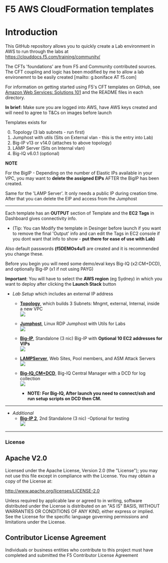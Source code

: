 # F5 AWS CloudFormation templates

# Introduction

This GitHub repository allows you to quickly create a Lab environment in AWS to run through the labs at https://clouddocs.f5.com/training/community/ 


The CFTs 'foundations' are from F5 and Community contributed sources. The CFT coupling and logic has been modified by me to allow a lab environemnt to be easily created [mailto: g.boniface AT f5.com]


For information on getting started using F5's CFT templates on GitHub, see [Amazon Web Services: Solutions 101](http://clouddocs.f5.com/cloud/public/v1/aws/AWS_solutions101.html) and the README files in each directory.  


**In brief:** Make sure you are logged into AWS, have AWS keys created and will need to agree to T&Cs on images before launch


Templates exists for  

0) Topology  (3 lab subnets - run first) 
1) Jumphost with utils (Sits on External vlan - this is the entry into Lab) 
2) Big-IP v13 or v14.0 (attaches to above topology) 
3) LAMP Server (Sits on Internal vlan) 
4) Big-IQ v6.0.1 (optional) 

**NOTE**

For the BigIP - Depending on the number of Elastic IPs available in your VPC, you may want to **delete the assigned EIPs** AFTER the BigIP has been created.

Same for the 'LAMP Server'. 
It only needs a public IP during creation time. After that you can delete the EIP and access from the Jumphost

********************************

Each template has an **OUTPUT** section of Template and the **EC2 Tags** in Dashboard gives connectivity info.  
 - (Tip: You can Modify the template in Desinger before launch if you want to remove the final 'Output' info and can edit the Tags in EC2 console if you dont want that info to show - **put there for ease of use with Lab)**

Also default passwords **(f5DEMOs4u!)** are created and it is recommended you change these.

Before you begin you will need some demo/eval keys Big-IQ (x2:CM+DCD), and optionally Big-IP (x1 if not using PAYG) 


**Important**: You will have to select the **AWS region** (eg Sydney) in which you want to deploy after clicking the **Launch Stack** button
<bra><br>


- *Lab Setup* which includes an external IP address
  
  - <a href="https://github.com/gbbaus17/F5-Lab/tree/master/a.topology">**Topology**</a>, which builds 3 Subnets: Mngmt, external, Internal, inside a new VPC 
    <a href="https://console.aws.amazon.com/cloudformation/home?region=us-east-1#/stacks/new?stackName=F5LabTopology--YourName&templateURL=https://s3.amazonaws.com/f5lab-gbbaus17/F5Lab-Toplogy-New-VPC-10-1-0-0-3subnet-IGW-latest.template">  
   <img src="https://s3.amazonaws.com/cloudformation-examples/cloudformation-launch-stack.png"/></a>

  - <a href="https://github.com/gbbaus17/F5-Lab/tree/master/jumphost">**Jumphost**</a>, Linux RDP Jumphost with Utils for Labs 
    <a href="https://console.aws.amazon.com/cloudformation/home?region=us-east-1#/stacks/new?stackName=Jumphost-YourName&templateURL=https://s3.amazonaws.com/f5lab-gbbaus17/f5lab-jumphost-latest.template">  
   <img src="https://s3.amazonaws.com/cloudformation-examples/cloudformation-launch-stack.png"/></a>   
   
  - <a href="https://github.com/gbbaus17/F5-Lab/tree/master/bigip-3nic">**Big-IP**</a>, Standalone (3 nic) Big-IP with **Optional 10 EC2 addresses for VIPs** 
    <a href="https://console.aws.amazon.com/cloudformation/home?region=us-east-1#/stacks/new?stackName=F5BigIP-YourName&templateURL=https://s3.amazonaws.com/f5lab-gbbaus17/F5Lab-Big-IP-3nic-latest.template">  
   <img src="https://s3.amazonaws.com/cloudformation-examples/cloudformation-launch-stack.png"/></a>
   
  - <a href="https://github.com/gbbaus17/F5-Lab/tree/master/server1">**LAMPServer**</a>, Web Sites, Pool members, and ASM Attack Servers
    <a href="https://console.aws.amazon.com/cloudformation/home?region=us-east-1#/stacks/new?stackName=UbuntuServer1-YourName&templateURL=https://s3.amazonaws.com/f5lab-gbbaus17/f5lab-server1-4IPs-latest.template">  
   <img src="https://s3.amazonaws.com/cloudformation-examples/cloudformation-launch-stack.png"/></a>
 
  - <a href="https://github.com/gbbaus17/F5-Lab/tree/master/bigiq-cm-dcd">**Big-IQ_CM+DCD**</a>, Big-IQ Central Manager with a DCD for log collection 
    <a href="https://console.aws.amazon.com/cloudformation/home?region=us-east-1#/stacks/new?stackName=F5BigIQ-60-YourName&templateURL=https://s3.amazonaws.com/f5lab-gbbaus17/F5Lab-Big-IQ-CM-DCD-Static-Mngmt-IP-RunScriptPairing-latest.template">  
   <img src="https://s3.amazonaws.com/cloudformation-examples/cloudformation-launch-stack.png"/></a>
   
    - **NOTE: For Big-IQ, After launch you need to connect/ssh and run setup scripts on DCD then CM.**
   
---

- *Additional*
  - <a href="https://github.com/gbbaus17/F5-Lab/tree/master/bigip-3nic">**Big-IP 2**</a>, 2nd Standalone (3 nic) -Optional for testing
    <a href="https://console.aws.amazon.com/cloudformation/home?region=us-east-1#/stacks/new?stackName=F5BigIP2-YourName&templateURL=https://s3.amazonaws.com/f5lab-gbbaus17/F5Lab-Big-IP-3nic-UNIT2-latest.template">  
   <img src="https://s3.amazonaws.com/cloudformation-examples/cloudformation-launch-stack.png"/></a>
  
---


### License


## Apache V2.0

Licensed under the Apache License, Version 2.0 (the "License"); you may not use
this file except in compliance with the License. You may obtain a copy of the
License at:

http://www.apache.org/licenses/LICENSE-2.0

Unless required by applicable law or agreed to in writing, software
distributed under the License is distributed on an "AS IS" BASIS,
WITHOUT WARRANTIES OR CONDITIONS OF ANY KIND, either express or implied.
See the License for the specific language governing permissions and limitations
under the License.


## Contributor License Agreement

Individuals or business entities who contribute to this project must have
completed and submitted the F5 Contributor License Agreement
